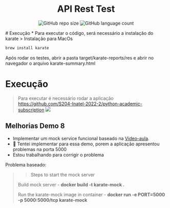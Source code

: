 
<h1 align="center">API Rest Test</h1>

<div align="center">

![GitHub repo size](https://img.shields.io/github/repo-size/mateusfcarvalho/API_test)
![GitHub language count](https://img.shields.io/github/languages/count/mateusfcarvalho/API_test)

</div>
# Execução
* Para executar o código, será necessário a instalação do karate 
> Instalação para MacOs

```sh
brew install karate 
```
Após rodar os testes, abrir a pasta target/karate-reports/res e abrir no navegador o arquivo karate-summary.html
# Execução
> Para executar é necessário rodar a aplicação https://github.com/S204-Inatel-2022-2/python-academic-subscription 
![](header.png)
## Melhorias Demo 8

* Implementar um mock service funcional baseado na [Video-aula](https://www.youtube.com/watch?v=05ze15glNpI "The best search engine for privacy").
* 🧐 Tentei implementar para essa demo, porem a aplicação apresentou problemas na porta 5000
* Estou trabalhando para corrigir o problema

Problema baseado: 
>>Steps to start the mock server
>
> Build mock server - __docker build -t karate-mock .__
> 
> Run the karate-mock image in container - __docker run -e PORT=5000 -p 5000:5000/tcp karate-mock__
